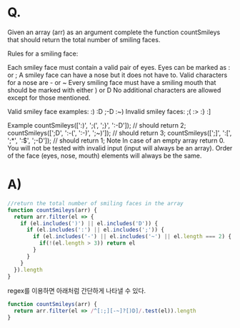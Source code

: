 # Q.
Given an array (arr) as an argument complete the function countSmileys that should return the total number of smiling faces.

Rules for a smiling face:

Each smiley face must contain a valid pair of eyes. Eyes can be marked as : or ;
A smiley face can have a nose but it does not have to. Valid characters for a nose are - or ~
Every smiling face must have a smiling mouth that should be marked with either ) or D
No additional characters are allowed except for those mentioned.

Valid smiley face examples: :) :D ;-D :~)
Invalid smiley faces: ;( :> :} :]

Example
countSmileys([':)', ';(', ';}', ':-D']);       // should return 2;
countSmileys([';D', ':-(', ':-)', ';~)']);     // should return 3;
countSmileys([';]', ':[', ';*', ':$', ';-D']); // should return 1;
Note
In case of an empty array return 0. You will not be tested with invalid input (input will always be an array). Order of the face (eyes, nose, mouth) elements will always be the same.
# A)
```js
//return the total number of smiling faces in the array
function countSmileys(arr) {
  return arr.filter(el => {
    if (el.includes(')') || el.includes('D')) {
      if (el.includes(':') || el.includes(';')) {
        if (el.includes('-') || el.includes('~') || el.length === 2) {
          if(!(el.length > 3)) return el
        }
      }
    }
  }).length
}
```

regex를 이용하면 아래처럼 간단하게 나타낼 수 있다.
```js
function countSmileys(arr) {
  return arr.filter(el => /^[:;][-~]?[)D]/.test(el)).length
}
```

